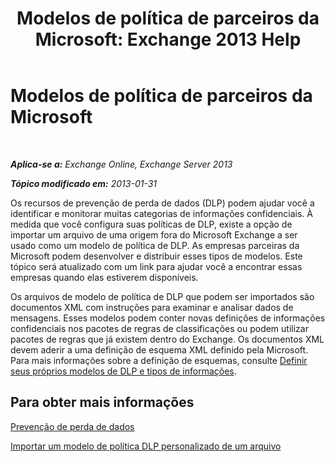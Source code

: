 ﻿---
title: 'Modelos de política de parceiros da Microsoft: Exchange 2013 Help'
TOCTitle: Modelos de política de parceiros da Microsoft
ms:assetid: 0f95336e-b3ef-4041-9604-adf7b0b335fe
ms:mtpsurl: https://technet.microsoft.com/pt-br/library/JJ619284(v=EXCHG.150)
ms:contentKeyID: 50485028
ms.date: 05/22/2018
mtps_version: v=EXCHG.150
ms.translationtype: MT
---

# Modelos de política de parceiros da Microsoft

 

_**Aplica-se a:** Exchange Online, Exchange Server 2013_

_**Tópico modificado em:** 2013-01-31_

Os recursos de prevenção de perda de dados (DLP) podem ajudar você a identificar e monitorar muitas categorias de informações confidenciais. À medida que você configura suas políticas de DLP, existe a opção de importar um arquivo de uma origem fora do Microsoft Exchange a ser usado como um modelo de política de DLP. As empresas parceiras da Microsoft podem desenvolver e distribuir esses tipos de modelos. Este tópico será atualizado com um link para ajudar você a encontrar essas empresas quando elas estiverem disponíveis.

Os arquivos de modelo de política de DLP que podem ser importados são documentos XML com instruções para examinar e analisar dados de mensagens. Esses modelos podem conter novas definições de informações confidenciais nos pacotes de regras de classificações ou podem utilizar pacotes de regras que já existem dentro do Exchange. Os documentos XML devem aderir a uma definição de esquema XML definido pela Microsoft. Para mais informações sobre a definição de esquemas, consulte [Definir seus próprios modelos de DLP e tipos de informações](define-your-own-dlp-templates-and-information-types-exchange-2013-help.md).

## Para obter mais informações

[Prevenção de perda de dados](technical-overview-of-dlp-data-loss-prevention-in-exchange.md)

[Importar um modelo de política DLP personalizado de um arquivo](import-a-custom-dlp-policy-template-from-a-file-exchange-2013-help.md)

